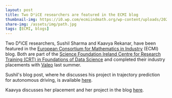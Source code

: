 ```yaml
---
layout: post
title: Two D²iCE researchers are featured in the ECMI blog
thumbnail-img: https://i0.wp.com/ecmiindmath.org/wp-content/uploads/2020/04/cropped-ECMI_logo_FC-vertical.png?fit=180%2C180&ssl=1
share-img: /assets/img/path.jpg
tags: [ECMI, blogs]
---
```


Two D²iCE researchers, Sushil Sharma and Kaavya Rekanar, have been featured in the [European Consortium for Mathematics in Industry](https://ecmiindmath.org/) (ECMI) blog. Both are part of the [Science Foundation Ireland Centre for Research Training (CRT) in Foundations of Data Science](https://www.data-science.ie/) and completed their industry placements with [Valeo](https://www.valeo.com/) last summer.

Sushil's blog post, where he discusses his project in trajectory prediction for autonomous driving, is available [here](https://ecmiindmath.org/2023/03/13/short-term-trajectory-prediction-for-autonomous-vehicles/).

Kaavya discusses her placement and her project in the blog [here](https://ecmiindmath.org/2023/03/10/meet-our-sfi-centre-for-research-training-in-foundations-of-data-science-phd-students/).
